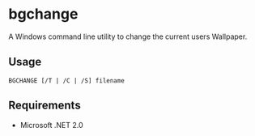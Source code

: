 # bgchange

A Windows command line utility to change the current users Wallpaper.

## Usage

```
BGCHANGE [/T | /C | /S] filename
```

## Requirements

*	Microsoft .NET 2.0
